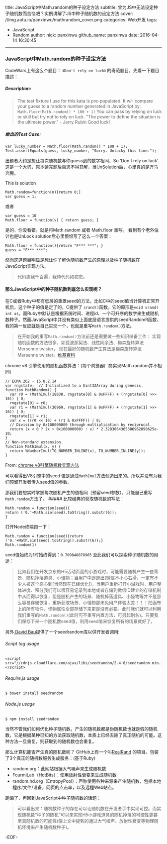 title: JavaScript中Math.random的种子设定方法
subtitle: 曾为JS中无法设定种子随机数而苦恼吧？实例讲解了JS中种子随机数的设定方法
cover: //img.aotu.io/panxinwu/mathrandom_cover.png
categories: Web开发
tags:
  - JavaScript
  - Random
author:
  nick: panxinwu
  github_name: panxinwu
date: 2016-04-14 16:30:45
---

<!-- more -->
### JavaScript中Math.random的种子设定方法
 CodeWars上有这么个题目： `《Don't rely on luck》` 的奇葩题目，先看一下题目描述：
##### Description:
> The test fixture I use for this kata is pre-populated.
It will compare your guess to a random number generated in  JavaScript by:
`Math.floor(Math.random() * 100 + 1)`
You can pass by relying on luck or skill but try not to rely on luck.
"The power to define the situation is the ultimate power." - Jerry Rubin
Good luck!

##### 给出的Test Case:
```
var lucky_number = Math.floor(Math.random() * 100 + 1);
Test.assertEquals(guess, lucky_number, "Sorry. Unlucky this time.");
```

出题者大约是想让每次随机数与你guess到的数字相同，So ‘Don't rely on luck’.
这是一个大坑，原本读完题后百思不得其解，当UnSolution后，心里真的是万马奔腾。

This is solution 
```
Math.random=function(n){return 0;}
var guess = 1;
```

或者 
```
var guess = 10
Math.floor = function(v) { return guess; } 
```

是的，你没看错。就是将Math.random 或者 Math.floor 重写。
看到有个老外估计也是UnLock solution后心里愤恨写了这么一个答案：
```
Math.floor = function(){return "F*** ***"; }
guess = "F*** ***"; 
```

然而这道题目明显是想让你了解伪随机数产生的原理以及种子随机数在JavaScript实现方法。

> 代码虐我千百遍，我待代码如初恋。



#### 那么JavaScript中的种子随机数到底怎么实现呢？
在C或者Ruby中都有低层的重置seed的方法，比如C中的seed值当计算机正常开机后，这个种子的值是定了的，C提供了 `srand()`函数，它的原形是`void srand( int a)`。而Ruby中默认是根据系统时间、进程id、一个可升序的数字来生成随机数种子。然而JavaScript中并没有类似上面底层语言提供的seedRandomR函数，我的第一反应就是自己实现一个，也就是重写`Math.random()`方法。
> 在开始我的重写`Math.random()`方法前还是需要做一些知识储备工作：
> 实现随机函数的方法很多，如斐波那契法、线性同余法、梅森旋转算法Mersenne twister， 现在最好的随机数产生算法是梅森旋转算法Mersenne twister。[维基百科](https://zh.wikipedia.org/zh/%E6%A2%85%E6%A3%AE%E6%97%8B%E8%BD%AC%E7%AE%97%E6%B3%95)

chrome v8 引擎使用的随机函数算法：(每个浏览器厂商实现Math.random并不相同)
```
// ECMA 262 - 15.8.2.14
var rngstate;  // Initialized to a Uint32Array during genesis.
function MathRandom() {
  var r0 = (MathImul(18030, rngstate[0] & 0xFFFF) + (rngstate[0] >>> 16)) | 0;
  rngstate[0] = r0;
  var r1 = (MathImul(36969, rngstate[1] & 0xFFFF) + (rngstate[1] >>> 16)) | 0;
  rngstate[1] = r1;
  var x = ((r0 << 16) + (r1 & 0xFFFF)) | 0;
  // Division by 0x100000000 through multiplication by reciprocal.
  return (x < 0 ? (x + 0x100000000) : x) * 2.3283064365386962890625e-10;
}
// Non-standard extension.
function MathImul(x, y) {
  return %NumberImul(TO_NUMBER_INLINE(x), TO_NUMBER_INLINE(y));
}
```
From: [chrome v8引擎随机数实现方法](https://github.com/v8/v8/blob/dae6dfe08ba9810abbe7eee81f7c58e999ae8525/src/math.js#L144)

可以看得出V8引擎中的seed 值是通过`MathImul`方法创造出来的。所以并没有为我们预留开发者传入seed值的参数。

那我们要想实时掌握每次随机产生的值相同（预留seed参数），只能自己重写`Math.random`方法了。 ##### 比较经典的获取随机数的写法：
```
Math.random = function(seed){
return ('0.'+Math.sin(seed).toString().substr(6));
} 
```

打开Node终端跑一下：
```
Math.random = function(seed){return ('0.'+Math.sin(seed).toString().substr(6));}
Math.random(1) 
```
seed值始终为1时始终得到：`0.709848078965`
至此我们可以探索种子随机数的用途：
> 比如我们在开发京东的H5活动页面的小游戏时，可能需要随机产生一些背景、随机掉落道具、小怪物；当用户中途退出(微信不小心右滑，一定有不少人被这个恶心到[当然现在已经优化])，当用户重新打开小游戏时，用户整体进度、积分我们可以很容易记录到本地或者存储到微信ID建立的存储机制中从而得以恢复，但是随机产生的场景、随机掉落道具、小怪物等并不是那么容易存储恢复，重新获取场景、小怪物那未免用户体验太差！！！把画布上的所有物件、怪物属性全部存储下来更是没有必要。此时我们就可以利用我们重写的`Math.random()`(此时可不重写内置方法，可另起别名)。只要我们保存下来一个随机数seed值，利用seed值来恢复所有的场景就好了。

另外[ David Bau](https://github.com/davidbau/seedrandom)提供了一个seedrandom库以供开发者调用:
###### Script tag usage
```
<script src="//cdnjs.cloudflare.com/ajax/libs/seedrandom/2.4.0/seedrandom.min.js"></script>
```
###### Require.js usage
```
$ bower install seedrandom
```
###### Node.js usage
```
$ npm install seedrandom
```

当然不管我们如何优化种子随机数，产生的随机数都是伪随机数也就是假的随机数，它是根据某种已知的方法获取随机数，本质上已经去除了真正随机的可能。这种方法一旦重复，则获取到的随机数也会重复。
  
那么计算机能否产生真的随机数呢？
GitHub上有一个叫[RealRand](https://github.com/maik/RealRand) 的项目。包装了3个真正的随机数服务生成服务：(基于Ruby)
- random.org：此网站根据大气噪声来生成随机数
- FourmiLab（HotBits）：使用放射性衰变来生成随机数
- random.hd.org（EntropyPool）：声称使用各种来源来产生随机数，包括本地程序/文件/设备，网页的点击率，以及远程Web站点。

跑偏了，再回到JavaScript中种子随机数的话题：
> 可以看出来：随机数种子的存在可以让随机数在开发者手中实现可控。而实现随机数“种子的随机”可以来实现H5小游戏道具的随机掉落的可控性更甚至真随机数的可能性(像上文中提到的通过大气噪声、放射性衰变等物理随机坏境来产生随机数种子)。

-EOF-

